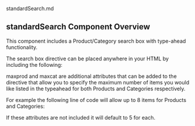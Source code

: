 standardSearch.md

## standardSearch Component Overview

This component includes a Product/Category search box with type-ahead functionality.

The search box directive can be placed anywhere in your HTML by including the following:
<ordercloud-standardSearch></ordercloud-standardSearch>

maxprod and maxcat are additional attributes that can be added to the directive that allow you
to specify the maximum number of items you would like listed in the typeahead for both Products
and Categories respectively.

For example the following line of code will allow up to 8 items for Products and Categories:

<ordercloud-standardSearch maxprod=8 maxcat=8></ordercloud-standardSearch>

If these attributes are not included it will default to 5 for each.